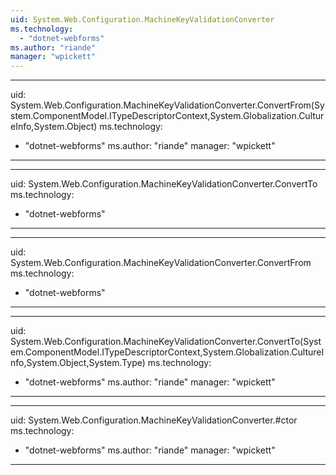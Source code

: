 ```yaml
---
uid: System.Web.Configuration.MachineKeyValidationConverter
ms.technology: 
  - "dotnet-webforms"
ms.author: "riande"
manager: "wpickett"
---
```


---
uid: System.Web.Configuration.MachineKeyValidationConverter.ConvertFrom(System.ComponentModel.ITypeDescriptorContext,System.Globalization.CultureInfo,System.Object)
ms.technology: 
  - "dotnet-webforms"
ms.author: "riande"
manager: "wpickett"
---

---
uid: System.Web.Configuration.MachineKeyValidationConverter.ConvertTo
ms.technology: 
  - "dotnet-webforms"
---

---
uid: System.Web.Configuration.MachineKeyValidationConverter.ConvertFrom
ms.technology: 
  - "dotnet-webforms"
---

---
uid: System.Web.Configuration.MachineKeyValidationConverter.ConvertTo(System.ComponentModel.ITypeDescriptorContext,System.Globalization.CultureInfo,System.Object,System.Type)
ms.technology: 
  - "dotnet-webforms"
ms.author: "riande"
manager: "wpickett"
---

---
uid: System.Web.Configuration.MachineKeyValidationConverter.#ctor
ms.technology: 
  - "dotnet-webforms"
ms.author: "riande"
manager: "wpickett"
---
